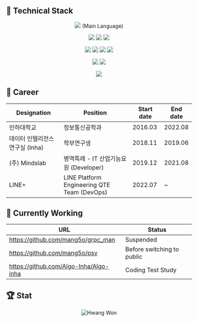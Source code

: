 
## 📜 Technical Stack

<div align="center">

<img  src="https://img.shields.io/badge/CPP-B8336A?style=for-the-badge&logo=c%2B%2B&logoColor=white"> (Main Language)

<img  src="https://img.shields.io/badge/JAVA-726DA8?style=for-the-badge&logo=java&logoColor=white"> <img  src="https://img.shields.io/badge/SPRING-726DA8?style=for-the-badge&logo=spring&logoColor=white"> <img  src="https://img.shields.io/badge/SPRINGBOOT-726DA8?style=for-the-badge&logo=springboot&logoColor=white">

<img  src="https://img.shields.io/badge/JS-7D8CC4?style=for-the-badge&logo=javascript&logoColor=white"> <img  src="https://img.shields.io/badge/Vue-7D8CC4?style=for-the-badge&logo=vue.js&logoColor=white"> <img  src="https://img.shields.io/badge/JQuery-7D8CC4?style=for-the-badge&logo=JQuery&logoColor=white"> <img  src="https://img.shields.io/badge/Electron-7D8CC4?style=for-the-badge&logo=electron&logoColor=white">

<img  src="https://img.shields.io/badge/Python-1C448E?style=for-the-badge&logo=python&logoColor=white"> <img  src="https://img.shields.io/badge/Tensorflow-1C448E?style=for-the-badge&logo=tensorflow&logoColor=white">

<img  src="https://img.shields.io/badge/Docker-C490D1?style=for-the-badge&logo=docker&logoColor=white">
  
</div>

## 📝 Career

<div align="center">

|Designation|Position|Start date|End date|
|------|---|---|---|
|인하대학교|정보통신공학과|2016.03|2022.08|
|데이터 인텔리전스 연구실 (Inha)|학부연구생|2018.11|2019.06|
|(주) Mindslab|병역특례 - IT 산업기능요원 (Developer)|2019.12|2021.08|
|LINE+|LINE Platform Engineering QTE Team (DevOps)|2022.07|~|

</div>


## 🚝 Currently Working

<div align="center">

|URL|Status|
|------|---|
|https://github.com/mang5o/grpc_man|Suspended|
|https://github.com/mang5o/psv|Before switching to public|
|https://github.com/Algo-Inha/Algo-inha|Coding Test Study|

</div>



## 🏆 Stat

<div align="center">

![Hwang Won](https://github-readme-stats.vercel.app/api?username=mang5o&show_icons=true)

</div>

